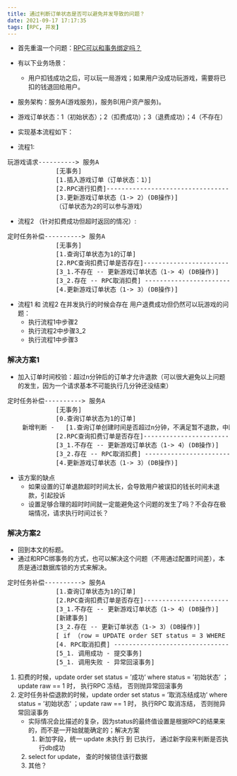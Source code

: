 ```yaml
---
title: 通过判断订单状态是否可以避免并发导致的问题？
date: 2021-09-17 17:17:35
tags: [RPC, 并发]
---
```


+ 首先重温一个问题：[RPC可以和事务绑定吗？](https://kingson4wu.github.io/2020/07/05/20200705-RPC%E5%8F%AF%E4%BB%A5%E5%92%8C%E4%BA%8B%E5%8A%A1%E7%BB%91%E5%AE%9A%E5%90%97/)

+ 有以下业务场景：
	- 用户扣钱成功之后，可以玩一局游戏；如果用户没成功玩游戏，需要将已扣的钱退回给用户。

+ 服务架构：服务A(游戏服务)，服务B(用户资产服务)。
+ 游戏订单状态：1（初始状态）；2（扣费成功）；3（退费成功）；4（不存在）

+ 实现基本流程如下：

+ 流程1:
<pre>
玩游戏请求----------> 服务A
             [无事务] 
             [1.插入游戏订单（订单状态：1）]
             [2.RPC进行扣费]------------------------------------------------>服务B
             [3.更新游戏订单状态（1-> 2）(DB操作)] 
             （订单状态为2的可以参与游戏）
</pre>

+ 流程2 （针对扣费成功但超时返回的情况）:
<pre>
定时任务补偿----------> 服务A
             [无事务] 
             [1.查询订单状态为1的订单]
             [2.RPC查询扣费订单是否存在]------------------------------->服务B
             [3_1.不存在 -- 更新游戏订单状态（1-> 4）(DB操作)] 
             [3_2.存在 -- RPC取消扣费] ---------------------------------------->服务B
             [4.更新游戏订单状态（1-> 3）(DB操作)]
</pre>

+ 流程1 和 流程2 在并发执行的时候会存在 用户退费成功但仍然可以玩游戏的问题：
	- 执行流程1中步骤2
	- 执行流程2中步骤3_2
	- 执行流程1中步骤3

### 解决方案1
+ 加入订单时间校验：超过n分钟后的订单才允许退款（可以很大避免以上问题的发生，因为一个请求基本不可能执行几分钟还没结束）

<pre>
定时任务补偿----------> 服务A
             [无事务] 
             [0.查询订单状态为1的订单]
    新增判断 -   [1.查询订单创建时间是否超过n分钟，不满足暂不退款，中断执行] 
             [2.RPC查询扣费订单是否存在]------------------------------->服务B
             [3_1.不存在 -- 更新游戏订单状态（1-> 4）(DB操作)] 
             [3_2.存在 -- RPC取消扣费] ---------------------------------------->服务B
             [4.更新游戏订单状态（1-> 3）(DB操作)]
</pre>

+ 该方案的缺点
	- 如果设置的订单退款超时时间太长，会导致用户被误扣的钱长时间未退款，引起投诉
	- 设置足够合理的超时时间就一定能避免这个问题的发生了吗？不会存在极端情况，请求执行时间过长？

### 解决方案2
+ 回到本文的标题。
+ 通过和RPC绑事务的方式，也可以解决这个问题（不用通过配置时间差），本质是通过数据库锁的方式来解决。

<pre>
定时任务补偿----------> 服务A
             [1.查询订单状态为1的订单]
             [2.RPC查询扣费订单是否存在]------------------------------->服务B
             [3_1.不存在 -- 更新游戏订单状态（1-> 4）(DB操作)] 
             [新建事务] 
             [3_2.存在 -- 更新订单状态（1-> 3）(DB操作)]
             [ if （row = UPDATE order SET status = 3 WHERE status = 1) > 0 ]
             [4. RPC取消扣费] ---------------------------------------->服务B
             [5_1. 调用成功 - 提交事务]
             [5_1. 调用失败 - 异常回滚事务]
</pre>

1. 扣费的时候，update order set status = ’成功‘ where status = ’初始状态‘ ；update raw == 1 时， 执行RPC 冻结， 否则抛异常回滚事务
2. 定时任务补偿退款的时候，update order set status = ’取消冻结成功‘ where status = ’初始状态‘ ；update raw == 1 时， 执行RPC 取消冻结， 否则抛异常回滚事务
	- 实际情况会比描述的复杂，因为status的最终值设置是根据RPC的结果来的，而不是一开始就能确定的；解决方案
		1. 新加字段，统一 update 未执行 到 已执行， 通过新字段来判断是否执行db成功
    2. select for update， 查的时候锁住该行数据
    3. 其他？